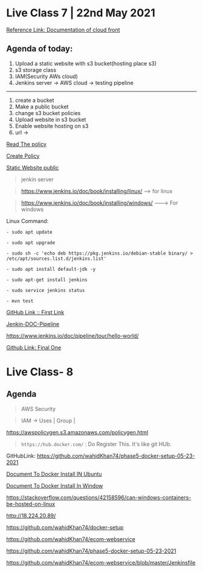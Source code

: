 # Live Class 7 | 22nd May 2021
[Reference Link: Documentation of cloud front](https://aws.amazon.com/cloudfront/)

Agenda of today:
--
1) Upload a static website with s3 bucket(hosting place s3)
2) s3 storage class
3) IAM(Security AWs cloud)
4) Jenkins server -> AWS cloud -> testing pipeline

----
1) create a bucket
2) Make a public bucket
3) change s3 bucket policies
4) Upload website in s3 bucket
5) Enable website hosting on s3
6) url -> 

[Read The policy](https://docs.aws.amazon.com/AmazonS3/latest/userguide/example-bucket-policies.html)

[Create Policy](https://awspolicygen.s3.amazonaws.com/policygen.html)

[Static Website public](http://www.waheed.com.s3-website.us-east-2.amazonaws.com/)

> jenkin server

> https://www.jenkins.io/doc/book/installing/linux/ --> for linux

>https://www.jenkins.io/doc/book/installing/windows/ ---> For windows 

Linux Command:

```
- sudo apt update

- sudo apt upgrade

- sudo sh -c 'echo deb https://pkg.jenkins.io/debian-stable binary/ > /etc/apt/sources.list.d/jenkins.list'

- sudo apt install default-jdk -y

- sudo apt-get install jenkins

- sudo service jenkins status

- mvn test
```

[GitHub Link :: First Link](https://github.com/wahidKhan74/phase5-selenium-jenkins-pipeline)

[Jenkin-DOC-Pipeline](https://www.jenkins.io/doc/book/pipeline/syntax/)

https://www.jenkins.io/doc/pipeline/tour/hello-world/


[Github Link: Final One ](https://github.com/wahidKhan74/phase5-selenium-jenkins-pipeline)

# Live Class- 8

## Agenda

> AWS Security

> IAM -> Uses | Group | 


https://awspolicygen.s3.amazonaws.com/policygen.html


>`https://hub.docker.com/` : Do Register This. It's like git HUb.

GitHubLink: https://github.com/wahidKhan74/phase5-docker-setup-05-23-2021

[Document To Docker Install IN Ubuntu](https://docs.docker.com/engine/install/ubuntu/)

[Document To Docker Install In Window](https://hub.docker.com/editions/community/docker-ce-desktop-windows)

https://stackoverflow.com/questions/42158596/can-windows-containers-be-hosted-on-linux

http://18.224.20.89/

https://github.com/wahidKhan74/docker-setup

https://github.com/wahidKhan74/ecom-webservice

https://github.com/wahidKhan74/phase5-docker-setup-05-23-2021


https://github.com/wahidKhan74/ecom-webservice/blob/master/Jenkinsfile